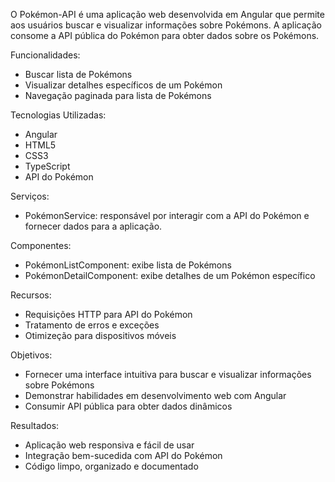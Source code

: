 O Pokémon-API é uma aplicação web desenvolvida em Angular que permite aos usuários buscar e visualizar informações sobre Pokémons. A aplicação consome a API pública do Pokémon  para obter dados sobre os Pokémons.

Funcionalidades:

- Buscar lista de Pokémons
- Visualizar detalhes específicos de um Pokémon
- Navegação paginada para lista de Pokémons

Tecnologias Utilizadas:

- Angular 
- HTML5
- CSS3
- TypeScript
- API do Pokémon 

Serviços:

- PokémonService: responsável por interagir com a API do Pokémon e fornecer dados para a aplicação.

Componentes:

- PokémonListComponent: exibe lista de Pokémons
- PokémonDetailComponent: exibe detalhes de um Pokémon específico

Recursos:

- Requisições HTTP para API do Pokémon
- Tratamento de erros e exceções
- Otimizeção para dispositivos móveis

Objetivos:

- Fornecer uma interface intuitiva para buscar e visualizar informações sobre Pokémons
- Demonstrar habilidades em desenvolvimento web com Angular
- Consumir API pública para obter dados dinâmicos

Resultados:

- Aplicação web responsiva e fácil de usar
- Integração bem-sucedida com API do Pokémon
- Código limpo, organizado e documentado

